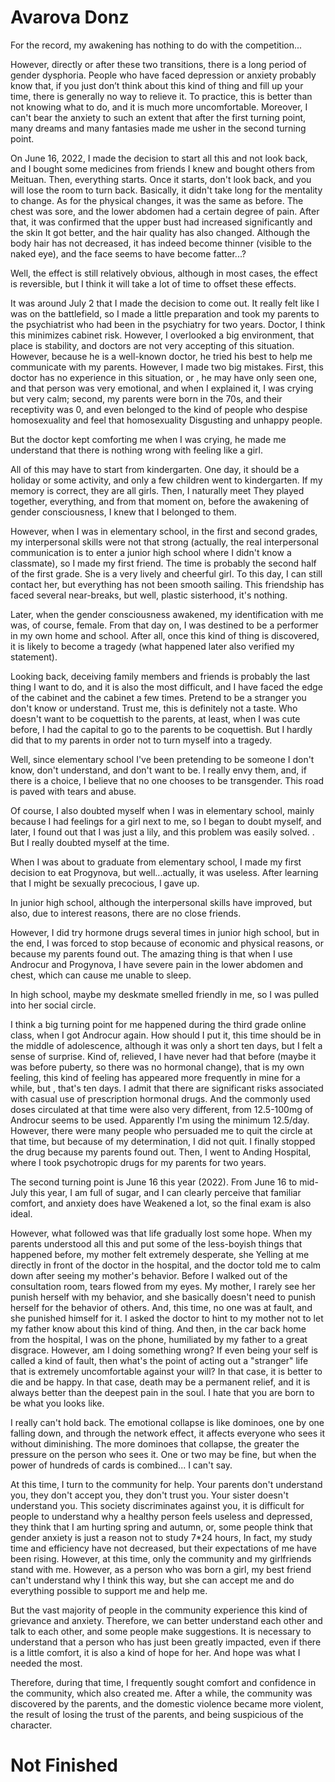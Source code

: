 # Avarova Donz

For the record, my awakening has nothing to do with the competition...

However, directly or after these two transitions, there is a long period of gender dysphoria. People who have faced depression or anxiety probably know that, if you just don’t think about this kind of thing and fill up your time, there is generally no way to relieve it. To practice, this is better than not knowing what to do, and it is much more uncomfortable. Moreover, I can't bear the anxiety to such an extent that after the first turning point, many dreams and many fantasies made me usher in the second turning point.

On June 16, 2022, I made the decision to start all this and not look back, and I bought some medicines from friends I knew and bought others from Meituan. Then, everything starts. Once it starts, don't look back, and you will lose the room to turn back. Basically, it didn't take long for the mentality to change. As for the physical changes, it was the same as before. The chest was sore, and the lower abdomen had a certain degree of pain. After that, it was confirmed that the upper bust had increased significantly and the skin It got better, and the hair quality has also changed. Although the body hair has not decreased, it has indeed become thinner (visible to the naked eye), and the face seems to have become fatter...?

Well, the effect is still relatively obvious, although in most cases, the effect is reversible, but I think it will take a lot of time to offset these effects.

It was around July 2 that I made the decision to come out. It really felt like I was on the battlefield, so I made a little preparation and took my parents to the psychiatrist who had been in the psychiatry for two years. Doctor, I think this minimizes cabinet risk. However, I overlooked a big environment, that place is stability, and doctors are not very accepting of this situation. However, because he is a well-known doctor, he tried his best to help me communicate with my parents. However, I made two big mistakes. First, this doctor has no experience in this situation, or , he may have only seen one, and that person was very emotional, and when I explained it, I was crying but very calm; second, my parents were born in the 70s, and their receptivity was 0, and even belonged to the kind of people who despise homosexuality and feel that homosexuality Disgusting and unhappy people.

But the doctor kept comforting me when I was crying, he made me understand that there is nothing wrong with feeling like a girl.

All of this may have to start from kindergarten. One day, it should be a holiday or some activity, and only a few children went to kindergarten. If my memory is correct, they are all girls. Then, I naturally meet They played together, everything, and from that moment on, before the awakening of gender consciousness, I knew that I belonged to them.

However, when I was in elementary school, in the first and second grades, my interpersonal skills were not that strong (actually, the real interpersonal communication is to enter a junior high school where I didn't know a classmate), so I made my first friend. The time is probably the second half of the first grade. She is a very lively and cheerful girl. To this day, I can still contact her, but everything has not been smooth sailing. This friendship has faced several near-breaks, but well, plastic sisterhood, it's nothing.

Later, when the gender consciousness awakened, my identification with me was, of course, female. From that day on, I was destined to be a performer in my own home and school. After all, once this kind of thing is discovered, it is likely to become a tragedy (what happened later also verified my statement).

Looking back, deceiving family members and friends is probably the last thing I want to do, and it is also the most difficult, and I have faced the edge of the cabinet and the cabinet a few times. Pretend to be a stranger you don't know or understand. Trust me, this is definitely not a taste. Who doesn't want to be coquettish to the parents, at least, when I was cute before, I had the capital to go to the parents to be coquettish. But I hardly did that to my parents in order not to turn myself into a tragedy.

Well, since elementary school I've been pretending to be someone I don't know, don't understand, and don't want to be. I really envy them, and, if there is a choice, I believe that no one chooses to be transgender. This road is paved with tears and abuse.

Of course, I also doubted myself when I was in elementary school, mainly because I had feelings for a girl next to me, so I began to doubt myself, and later, I found out that I was just a lily, and this problem was easily solved. . But I really doubted myself at the time.

When I was about to graduate from elementary school, I made my first decision to eat Progynova, but well...actually, it was useless. After learning that I might be sexually precocious, I gave up.

In junior high school, although the interpersonal skills have improved, but also, due to interest reasons, there are no close friends.

However, I did try hormone drugs several times in junior high school, but in the end, I was forced to stop because of economic and physical reasons, or because my parents found out. The amazing thing is that when I use Androcur and Progynova, I have severe pain in the lower abdomen and chest, which can cause me unable to sleep.

In high school, maybe my deskmate smelled friendly in me, so I was pulled into her social circle.

I think a big turning point for me happened during the third grade online class, when I got Androcur again. How should I put it, this time should be in the middle of adolescence, although it was only a short ten days, but I felt a sense of surprise. Kind of, relieved, I have never had that before (maybe it was before puberty, so there was no hormonal change), that is my own feeling, this kind of feeling has appeared more frequently in mine for a while, but , that's ten days. I admit that there are significant risks associated with casual use of prescription hormonal drugs. And the commonly used doses circulated at that time were also very different, from 12.5-100mg of Androcur seems to be used. Apparently I'm using the minimum 12.5/day. However, there were many people who persuaded me to quit the circle at that time, but because of my determination, I did not quit. I finally stopped the drug because my parents found out. Then, I went to Anding Hospital, where I took psychotropic drugs for my parents for two years.

The second turning point is June 16 this year (2022). From June 16 to mid-July this year, I am full of sugar, and I can clearly perceive that familiar comfort, and anxiety does have Weakened a lot, so the final exam is also ideal.

However, what followed was that life gradually lost some hope. When my parents understood all this and put some of the less-boyish things that happened before, my mother felt extremely desperate, she Yelling at me directly in front of the doctor in the hospital, and the doctor told me to calm down after seeing my mother's behavior. Before I walked out of the consultation room, tears flowed from my eyes. My mother, I rarely see her punish herself with my behavior, and she basically doesn't need to punish herself for the behavior of others. And, this time, no one was at fault, and she punished himself for it. I asked the doctor to hint to my mother not to let my father know about this kind of thing. And then, in the car back home from the hospital, I was on the phone, humiliated by my father to a great disgrace. However, am I doing something wrong? If even being your self is called a kind of fault, then what's the point of acting out a "stranger" life that is extremely uncomfortable against your will? In that case, it is better to die and be happy. In that case, death may be a permanent relief, and it is always better than the deepest pain in the soul. I hate that you are born to be what you looks like.

I really can't hold back. The emotional collapse is like dominoes, one by one falling down, and through the network effect, it affects everyone who sees it without diminishing. The more dominoes that collapse, the greater the pressure on the person who sees it. One or two may be fine, but when the power of hundreds of cards is combined... I can't say.

At this time, I turn to the community for help. Your parents don't understand you, they don't accept you, they don't trust you. Your sister doesn't understand you. This society discriminates against you, it is difficult for people to understand why a healthy person feels useless and depressed, they think that I am hurting spring and autumn, or, some people think that gender anxiety is just a reason not to study 7*24 hours, In fact, my study time and efficiency have not decreased, but their expectations of me have been rising. However, at this time, only the community and my girlfriends stand with me. However, as a person who was born a girl, my best friend can't understand why I think this way, but she can accept me and do everything possible to support me and help me.

But the vast majority of people in the community experience this kind of grievance and anxiety. Therefore, we can better understand each other and talk to each other, and some people make suggestions. It is necessary to understand that a person who has just been greatly impacted, even if there is a little comfort, it is also a kind of hope for her. And hope was what I needed the most.

Therefore, during that time, I frequently sought comfort and confidence in the community, which also created me. After a while, the community was discovered by the parents, and the domestic violence became more violent, the result of losing the trust of the parents, and being suspicious of the character.

# Not Finished